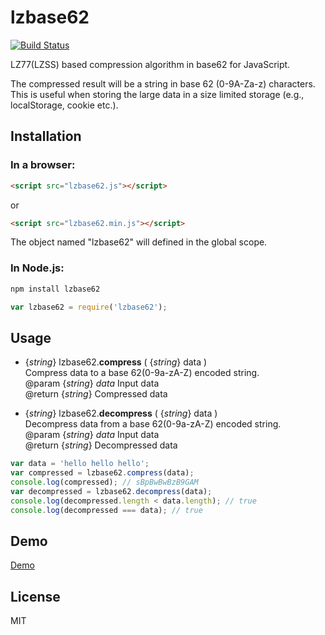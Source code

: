 lzbase62
========

[![Build Status](https://travis-ci.org/polygonplanet/lzbase62.svg)](https://travis-ci.org/polygonplanet/lzbase62)


LZ77(LZSS) based compression algorithm in base62 for JavaScript.

The compressed result will be a string in base 62 (0-9A-Za-z) characters.  
This is useful when storing the large data in a size limited storage (e.g., localStorage, cookie etc.).

## Installation

### In a browser:

```html
<script src="lzbase62.js"></script>
```

or

```html
<script src="lzbase62.min.js"></script>
```

The object named "lzbase62" will defined in the global scope.


### In Node.js:

```bash
npm install lzbase62
```

```javascript
var lzbase62 = require('lzbase62');
```

## Usage

* {_string_} lzbase62.**compress** ( {_string_} data )  
  Compress data to a base 62(0-9a-zA-Z) encoded string.  
  @param {_string_} _data_ Input data  
  @return {_string_} Compressed data  

* {_string_} lzbase62.**decompress** ( {_string_} data )  
  Decompress data from a base 62(0-9a-zA-Z) encoded string.  
  @param {_string_} _data_ Input data  
  @return {_string_} Decompressed data  

```javascript
var data = 'hello hello hello';
var compressed = lzbase62.compress(data);
console.log(compressed); // sBpBwBwBzB9GAM
var decompressed = lzbase62.decompress(data);
console.log(decompressed.length < data.length); // true
console.log(decompressed === data); // true
```

## Demo

[Demo](http://polygonplanet.github.io/lzbase62/demo/)

## License

MIT


